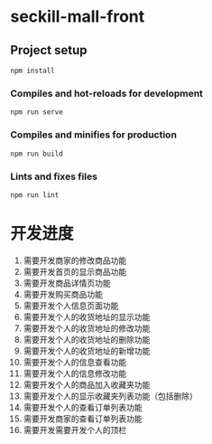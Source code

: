 # seckill-mall-front

## Project setup
```
npm install
```

### Compiles and hot-reloads for development
```
npm run serve
```

### Compiles and minifies for production
```
npm run build
```

### Lints and fixes files
```
npm run lint
```


# 开发进度

1. 需要开发商家的修改商品功能
1. 需要开发首页的显示商品功能
1. 需要开发商品详情页功能
1. 需要开发购买商品功能
1. 需要开发个人信息页面功能
1. 需要开发个人的收货地址的显示功能
1. 需要开发个人的收货地址的修改功能
1. 需要开发个人的收货地址的删除功能
1. 需要开发个人的收货地址的新增功能
1. 需要开发个人的信息查看功能
1. 需要开发个人的信息修改功能
1. 需要开发个人的商品加入收藏夹功能
1. 需要开发个人的显示收藏夹列表功能（包括删除）
1. 需要开发个人的查看订单列表功能
1. 需要开发商家的查看订单列表功能
1. 需要开发需要开发个人的顶栏
